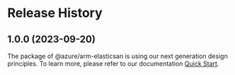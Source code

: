# Release History
    
## 1.0.0 (2023-09-20)

The package of @azure/arm-elasticsan is using our next generation design principles. To learn more, please refer to our documentation [Quick Start](https://aka.ms/js-track2-quickstart).
